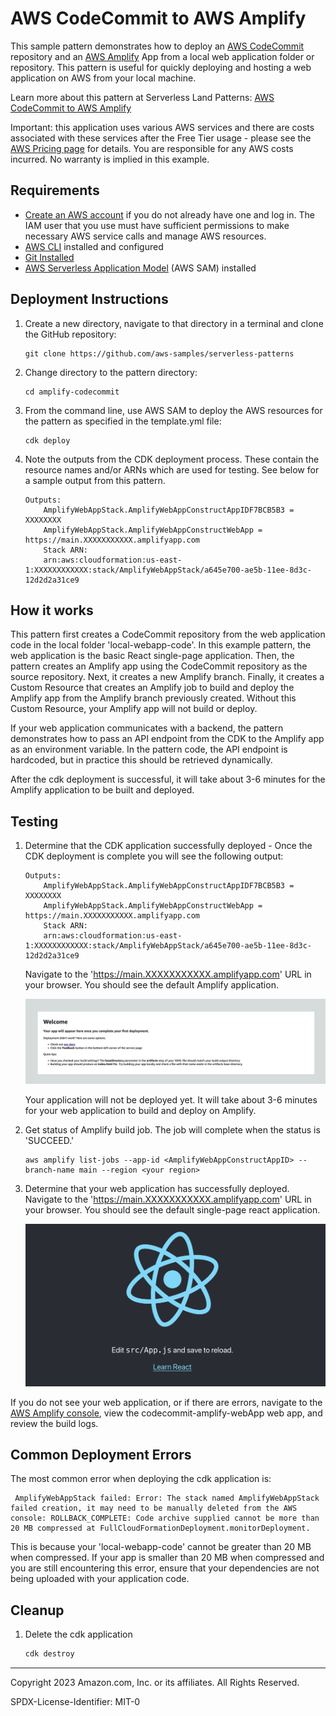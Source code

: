 # AWS CodeCommit to AWS Amplify

This sample pattern demonstrates how to deploy an [AWS CodeCommit](https://aws.amazon.com/codecommit/) repository and an [AWS Amplify](https://aws.amazon.com/amplify/) App from a local web application folder or repository. This pattern is useful for quickly deploying and hosting a web application on AWS from your local machine.

Learn more about this pattern at Serverless Land Patterns: [AWS CodeCommit to AWS Amplify](https://github.com/aws-samples/serverless-patterns/tree/main/amplify-codecommit)

Important: this application uses various AWS services and there are costs associated with these services after the Free Tier usage - please see the [AWS Pricing page](https://aws.amazon.com/pricing/) for details. You are responsible for any AWS costs incurred. No warranty is implied in this example.

## Requirements

* [Create an AWS account](https://portal.aws.amazon.com/gp/aws/developer/registration/index.html) if you do not already have one and log in. The IAM user that you use must have sufficient permissions to make necessary AWS service calls and manage AWS resources.
* [AWS CLI](https://docs.aws.amazon.com/cli/latest/userguide/install-cliv2.html) installed and configured
* [Git Installed](https://git-scm.com/book/en/v2/Getting-Started-Installing-Git)
* [AWS Serverless Application Model](https://docs.aws.amazon.com/serverless-application-model/latest/developerguide/serverless-sam-cli-install.html) (AWS SAM) installed

## Deployment Instructions

1. Create a new directory, navigate to that directory in a terminal and clone the GitHub repository:
    ``` 
    git clone https://github.com/aws-samples/serverless-patterns
    ```
2. Change directory to the pattern directory:
    ```
    cd amplify-codecommit
    ```
3. From the command line, use AWS SAM to deploy the AWS resources for the pattern as specified in the template.yml file:
    ```
    cdk deploy
    ```

4. Note the outputs from the CDK deployment process. These contain the resource names and/or ARNs which are used for testing. See below for a sample output from this pattern. 
    ```
    Outputs:
        AmplifyWebAppStack.AmplifyWebAppConstructAppIDF7BCB5B3 = XXXXXXXX
        AmplifyWebAppStack.AmplifyWebAppConstructWebApp = https://main.XXXXXXXXXXX.amplifyapp.com
        Stack ARN:
        arn:aws:cloudformation:us-east-1:XXXXXXXXXXXX:stack/AmplifyWebAppStack/a645e700-ae5b-11ee-8d3c-12d2d2a31ce9
    ```

## How it works

This pattern first creates a CodeCommit repository from the web application code in the local folder 'local-webapp-code'. In this example pattern, the web application is the basic React single-page application. Then, the pattern creates an Amplify app using the CodeCommit repository as the source repository. Next, it creates a new Amplify branch. Finally, it creates a Custom Resource that creates an Amplify job to build and deploy the Amplify app from the Amplify branch previously created. Without this Custom Resource, your Amplify app will not build or deploy. 

If your web application communicates with a backend, the pattern demonstrates how to pass an API endpoint from the CDK to the Amplify app as an environment variable. In the pattern code, the API endpoint is hardcoded, but in practice this should be retrieved dynamically. 

After the cdk deployment is successful, it will take about 3-6 minutes for the Amplify application to be built and deployed. 

## Testing

1. Determine that the CDK application successfully deployed - Once the CDK deployment is complete you will see the following output:
    ```
    Outputs:
        AmplifyWebAppStack.AmplifyWebAppConstructAppIDF7BCB5B3 = XXXXXXXX
        AmplifyWebAppStack.AmplifyWebAppConstructWebApp = https://main.XXXXXXXXXXX.amplifyapp.com
        Stack ARN:
        arn:aws:cloudformation:us-east-1:XXXXXXXXXXXX:stack/AmplifyWebAppStack/a645e700-ae5b-11ee-8d3c-12d2d2a31ce9
    ```

    Navigate to the 'https://main.XXXXXXXXXXX.amplifyapp.com' URL in your browser. You should see the default Amplify application. 
    
    ![Default Amplify App](./static/default-amplify.png)
    
    Your application will not be deployed yet. It will take about 3-6 minutes for your web application to build and deploy on Amplify.  

2. Get status of Amplify build job. The job will complete when the status is 'SUCCEED.'

    ```
    aws amplify list-jobs --app-id <AmplifyWebAppConstructAppID> --branch-name main --region <your region>
    ```

3. Determine that your web application has successfully deployed. Navigate to the 'https://main.XXXXXXXXXXX.amplifyapp.com' URL in your browser. You should see the default single-page react application. 

    ![Default React App](./static/default-react.png)

If you do not see your web application, or if there are errors, navigate to the [AWS Amplify console](https://us-east-1.console.aws.amazon.com/amplify/home?region=us-east-1#/home), view the codecommit-amplify-webApp web app, and review the build logs. 

## Common Deployment Errors

The most common error when deploying the cdk application is:

```
 AmplifyWebAppStack failed: Error: The stack named AmplifyWebAppStack failed creation, it may need to be manually deleted from the AWS console: ROLLBACK_COMPLETE: Code archive supplied cannot be more than 20 MB compressed at FullCloudFormationDeployment.monitorDeployment. 
```

This is because your 'local-webapp-code' cannot be greater than 20 MB when compressed. If your app is smaller than 20 MB when compressed and you are still encountering this error, ensure that your dependencies are not being uploaded with your application code. 

## Cleanup
 
1. Delete the cdk application
    ```bash
    cdk destroy 
    ```

----
Copyright 2023 Amazon.com, Inc. or its affiliates. All Rights Reserved.

SPDX-License-Identifier: MIT-0
